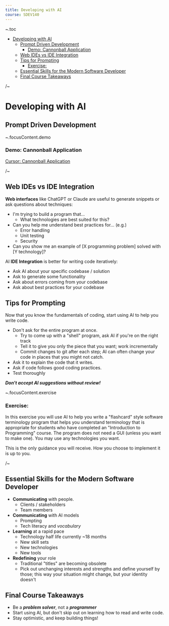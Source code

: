 ```yaml
---
title: Developing with AI
course: SDEV140
---
```


~.toc

- [Developing with AI](#developing-with-ai)
  - [Prompt Driven Development](#prompt-driven-development)
    - [Demo: Cannonball Application](#demo-cannonball-application)
  - [Web IDEs vs IDE Integration](#web-ides-vs-ide-integration)
  - [Tips for Prompting](#tips-for-prompting)
    - [Exercise:](#exercise)
  - [Essential Skills for the Modern Software Developer](#essential-skills-for-the-modern-software-developer)
  - [Final Course Takeaways](#final-course-takeaways)

/~

# Developing with AI

## Prompt Driven Development

~.focusContent.demo

### Demo: Cannonball Application

[Cursor: Cannonball Application](cannonball.txt)

/~

## Web IDEs vs IDE Integration

**Web interfaces** like ChatGPT or Claude are useful to generate snippets or ask questions about techniques:

- I'm trying to build a program that...
  - What technologies are best suited for this?
- Can you help me understand best practices for... (e.g.)
  - Error handling
  - Unit testing
  - Security
- Can you show me an example of [X programming problem] solved with [Y technology]?

AI **IDE Integration** is better for writing code iteratively:

- Ask AI about your specific codebase / solution
- Ask to generate some functionality
- Ask about errors coming from your codebase
- Ask about best practices for your codebase

## Tips for Prompting

Now that you know the fundamentals of coding, start using AI to help you write code.

- Don't ask for the entire program at once.
  - Try to come up with a "shell" program, ask AI if you're on the right track
  - Tell it to give you only the piece that you want; work incrementally
  - Commit changes to git after each step; AI can often change your code in places that you might not catch.
- Ask it to explain the code that it writes.
- Ask if code follows good coding practices.
- Test thoroughly

**_Don't accept AI suggestions without review!_**

~.focusContent.exercise

### Exercise:

In this exercise you will use AI to help you write a "flashcard" style software terminology program that helps you understand terminology that is appropriate for students who have completed an "Introduction to Programming" course. The program does not need a GUI (unless you want to make one). You may use any technologies you want.

This is the only guidance you will receive. How you choose to implement it is up to you.

/~

## Essential Skills for the Modern Software Developer

- **Communicating** with people.
  - Clients / stakeholders
  - Team members
- **Communicating** with AI models
  - Prompting
  - Tech literacy and _vocabulary_
- **Learning** at a rapid pace
  - Technology half life currently ~18 months
  - New skill sets
  - New technologies
  - New tools
- **Redefining** your role
  - Traditional "titles" are becoming obsolete
  - Pick out unchanging interests and strengths and define yourself by those; this way your situation might change, but your identity doesn't

## Final Course Takeaways

- Be a **_problem solver_**, not a **_programmer_**
- Start using AI, but don't skip out on learning how to read and write code.
- Stay optimistic, and keep building things!
